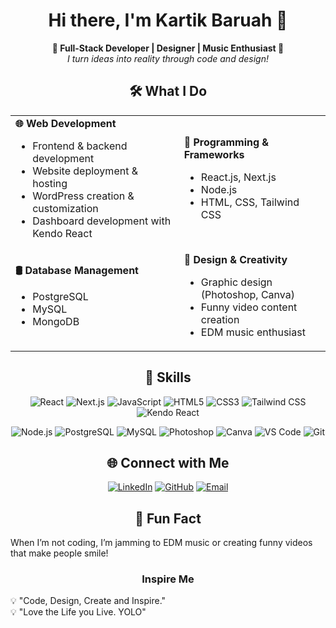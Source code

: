 <h1 align="center">Hi there, I'm Kartik Baruah 👋</h1>
<p align="center"> <b>🌟 Full-Stack Developer | Designer | Music Enthusiast 🌟</b><br> <i>I turn ideas into reality through code and design!</i> </p>

<h2 align="center">🛠 What I Do</h2>

<div align="center">
<table> <tr> <td> <b>🌐 Web Development</b> 
<ul> <li>Frontend & backend development</li> <li>Website deployment & hosting</li> 
<li>WordPress creation & customization</li> <li>Dashboard development with Kendo React</li> </ul> </td> 
<td> <b>📂 Programming & Frameworks</b> <ul> <li>React.js, Next.js</li> <li>Node.js</li> 
<li>HTML, CSS, Tailwind CSS</li> </ul> </td> </tr> <tr> <td> <b>🛢 Database Management</b> 
<ul> <li>PostgreSQL</li> <li>MySQL</li> <li>MongoDB</li> </ul> </td> <td> <b>🎨 Design & Creativity</b>
<ul> <li>Graphic design (Photoshop, Canva)</li> <li>Funny video content creation</li> 
<li>EDM music enthusiast</li> </ul> </td> </tr> </table> </div>

<h2 align="center">🚀 Skills</h2>
<p align="center"> <img src="https://img.shields.io/badge/React-%2361DAFB.svg?style=for-the-badge&logo=react&logoColor=white" alt="React"/> 
<img src="https://img.shields.io/badge/Next.js-%23000000.svg?style=for-the-badge&logo=next.js&logoColor=white" alt="Next.js"/> 
<img src="https://img.shields.io/badge/JavaScript-%23F7DF1E.svg?style=for-the-badge&logo=javascript&logoColor=black" alt="JavaScript"/> 
<img src="https://img.shields.io/badge/HTML5-%23E34F26.svg?style=for-the-badge&logo=html5&logoColor=white" alt="HTML5"/> 
<img src="https://img.shields.io/badge/CSS3-%231572B6.svg?style=for-the-badge&logo=css3&logoColor=white" alt="CSS3"/>
<img src="https://img.shields.io/badge/Tailwind_CSS-%2338B2AC.svg?style=for-the-badge&logo=tailwind-css&logoColor=white" alt="Tailwind CSS"/>
<img src="https://img.shields.io/badge/Kendo_React-%23A41E11.svg?style=for-the-badge&logo=progress&logoColor=white" alt="Kendo React"/> 
</p> <p align="center"> <img src="https://img.shields.io/badge/Node.js-%23339933.svg?style=for-the-badge&logo=node.js&logoColor=white" alt="Node.js"/>
<img src="https://img.shields.io/badge/PostgreSQL-%23336791.svg?style=for-the-badge&logo=postgresql&logoColor=white" alt="PostgreSQL"/>
<img src="https://img.shields.io/badge/MySQL-%234479A1.svg?style=for-the-badge&logo=mysql&logoColor=white" alt="MySQL"/>
<img src="https://img.shields.io/badge/Adobe_Photoshop-%2331A8FF.svg?style=for-the-badge&logo=adobe-photoshop&logoColor=white" alt="Photoshop"/> 
<img src="https://img.shields.io/badge/Canva-%2300C4CC.svg?style=for-the-badge&logo=canva&logoColor=white" alt="Canva"/> 
<img src="https://img.shields.io/badge/Visual_Studio_Code-%23007ACC.svg?style=for-the-badge&logo=visual-studio-code&logoColor=white" alt="VS Code"/>
<img src="https://img.shields.io/badge/Git-%23F05032.svg?style=for-the-badge&logo=git&logoColor=white" alt="Git"/> </p>

<h2 align="center">🌐 Connect with Me</h2>
<p align="center"> <a href="https://www.linkedin.com/in/kartik-baruah-09255b1a1/">
<img src="https://img.shields.io/badge/LinkedIn-%230A66C2.svg?style=for-the-badge&logo=linkedin&logoColor=white" alt="LinkedIn"></a> 
<a href="https://github.com/Kartikbaruah"><img src="https://img.shields.io/badge/GitHub-%23181717.svg?style=for-the-badge&logo=github&logoColor=white" alt="GitHub"></a>
<a href="mailto:webrex6o@gmail.com"><img src="https://img.shields.io/badge/Email-D14836.svg?style=for-the-badge&logo=gmail&logoColor=white" alt="Email"></a> </p>

<h2 align="center">🎵 Fun Fact</h2>
When I’m not coding, I’m jamming to EDM music or creating funny videos that make people smile!
<h3 align="center">Inspire Me</h3>
💡 "Code, Design, Create and Inspire."
<br>
💡 "Love the Life you Live. YOLO"
